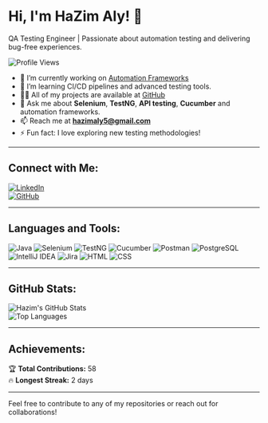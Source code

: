 # Hi, I'm HaZim Aly! 👋

QA Testing Engineer | Passionate about automation testing and delivering bug-free experiences.

![Profile Views](https://komarev.com/ghpvc/?username=HaZim-Ali&style=flat-square)


- 🔭 I’m currently working on [Automation Frameworks](https://github.com/HaZim-Ali?tab=repositories)
- 🌱 I’m learning CI/CD pipelines and advanced testing tools.
- 👨‍💻 All of my projects are available at [GitHub](https://github.com/HaZim-Ali)
- 💬 Ask me about **Selenium**, **TestNG**, **API testing**, **Cucumber** and automation frameworks.
- 📫 Reach me at **hazimaly5@gmail.com**
- ⚡ Fun fact: I love exploring new testing methodologies!


---

## Connect with Me:

[![LinkedIn](https://img.shields.io/badge/LinkedIn-Connect-blue?style=flat-square&logo=linkedin)](https://www.linkedin.com/in/hazim-aly-161476325)  
[![GitHub](https://img.shields.io/badge/GitHub-Follow-black?style=flat-square&logo=github)](https://github.com/HaZim-Ali)

---

## Languages and Tools:
![Java](https://img.shields.io/badge/Java-ED8B00?style=for-the-badge&logo=java&logoColor=white)
![Selenium](https://img.shields.io/badge/Selenium-43B02A?style=for-the-badge&logo=selenium&logoColor=white)
![TestNG](https://img.shields.io/badge/TestNG-FF6C37?style=for-the-badge&logo=testng&logoColor=white)
![Cucumber](https://img.shields.io/badge/Cucumber-23D96C?style=for-the-badge&logo=cucumber&logoColor=white)
![Postman](https://img.shields.io/badge/Postman-FF6C37?style=for-the-badge&logo=postman&logoColor=white)
![PostgreSQL](https://img.shields.io/badge/PostgreSQL-336791?style=for-the-badge&logo=postgresql&logoColor=white)
![IntelliJ IDEA](https://img.shields.io/badge/IntelliJ%20IDEA-000000?style=for-the-badge&logo=intellij-idea&logoColor=white)
![Jira](https://img.shields.io/badge/Jira-0052CC?style=for-the-badge&logo=jira&logoColor=white)
![HTML](https://img.shields.io/badge/HTML-E34F26?style=for-the-badge&logo=html5&logoColor=white)
![CSS](https://img.shields.io/badge/CSS-1572B6?style=for-the-badge&logo=css3&logoColor=white)


---

## GitHub Stats:

![Hazim's GitHub Stats](https://github-readme-stats.vercel.app/api?username=HaZim-Ali&show_icons=true&theme=radical)  
![Top Languages](https://github-readme-stats.vercel.app/api/top-langs/?username=HaZim-Ali&layout=compact&theme=radical)

---

## Achievements:

🏆 **Total Contributions:** 58  
🔥 **Longest Streak:** 2 days  

---

Feel free to contribute to any of my repositories or reach out for collaborations!
